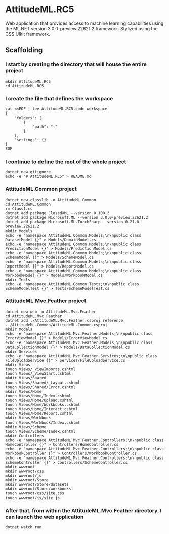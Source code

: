 # AttitudeML.RC5

Web application that provides access to machine learning capabilities using the ML.NET version 3.0.0-preview.22621.2 framework.
Stylized using the CSS UIkit framework.

## Scaffolding

### I start by creating the directory that will house the entire project

```shell
mkdir AttitudeML.RC5
cd AttitudeML.RC5
```

### I create the file that defines the workspace

```shell
cat <<EOF | tee AttitudeML.RC5.code-workspace
{
	"folders": [
		{
			"path": "."
		}
	],
	"settings": {}
}
EOF
```

### I continue to define the root of the whole project

```shell
dotnet new gitignore
echo -e "# AttitudeML.RC5" > README.md
```

### AttitudeML.Common project

```shell
dotnet new classlib -o AttitudeML.Common
cd AttitudeML.Common
rm Class1.cs
dotnet add package ClosedXML --version 0.100.3
dotnet add package Microsoft.ML --version 3.0.0-preview.22621.2
dotnet add package Microsoft.ML.TorchSharp --version 0.21.0-preview.22621.2
mkdir Models
echo -e "namespace AttitudeML.Common.Models;\n\npublic class DatasetModel {}" > Models/DomainModel.cs
echo -e "namespace AttitudeML.Common.Models;\n\npublic class PredictionModel {}" > Models/PredictionModel.cs
echo -e "namespace AttitudeML.Common.Models;\n\npublic class SchemeModel {}" > Models/SchemeModel.cs
echo -e "namespace AttitudeML.Common.Models;\n\npublic class ReportModel {}" > Models/ReportModel.cs
echo -e "namespace AttitudeML.Common.Models;\n\npublic class WorkbookModel {}" > Models/WorkbookModel.cs
mkdir Tests
echo -e "namespace AttitudeML.Common.Tests;\n\npublic class SchemeModelTest {}" > Tests/SchemeModelTest.cs
```

### AttitudeML.Mvc.Feather project

```shell
dotnet new web -o AttitudeML.Mvc.Feather
cd AttitudeML.Mvc.Feather
dotnet add ./AttitudeML.Mvc.Feather.csproj reference ../AttitudeML.Common/AttitudeML.Common.csproj
mkdir Models
echo -e "namespace AttitudeML.Mvc.Feather.Models;\n\npublic class ErrorViewModel {}" > Models/ErrorViewModel.cs
echo -e "namespace AttitudeML.Mvc.Feather.Models;\n\npublic class DataCollectionModel {}" > Models/DataCollectionModel.cs
mkdir Services
echo -e "namespace AttitudeML.Mvc.Feather.Services;\n\npublic class FileUploadService {}" > Services/FileUploadService.cs
mkdir Views
touch Views/_ViewImports.cshtml
touch Views/_ViewStart.cshtml
mkdir Views/Shared
touch Views/Shared/_Layout.cshtml
touch Views/Shared/Error.cshtml
mkdir Views/Home
touch Views/Home/Index.cshtml
touch Views/Home/Upload.cshtml
touch Views/Home/Workbooks.cshtml
touch Views/Home/Interact.cshtml
touch Views/Home/Report.cshtml
mkdir Views/Workbook
touch Views/Workbook/Index.cshtml
mkdir Views/Scheme
touch Views/Scheme/Index.cshtml
mkdir Controllers
echo -e "namespace AttitudeML.Mvc.Feather.Controllers;\n\npublic class HomeController {}" > Controllers/HomeController.cs
echo -e "namespace AttitudeML.Mvc.Feather.Controllers;\n\npublic class WorkbookController {}" > Controllers/WorkbookController.cs
echo -e "namespace AttitudeML.Mvc.Feather.Controllers;\n\npublic class SchemeController {}" > Controllers/SchemeController.cs
mkdir wwwroot
mkdir wwwroot/css
mkdir wwwroot/js
mkdir wwwroot/Store
mkdir wwwroot/Store/datasets
mkdir wwwroot/Store/workbooks
touch wwwroot/css/site.css
touch wwwroot/js/site.js
```

### After that, from within the AttitudeML.Mvc.Feather directory, I can launch the web application

```shell
dotnet watch run
```


